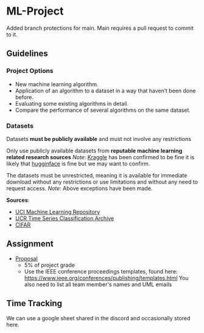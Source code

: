 # ML-Project
Added branch protections for main. Main requires a pull request to commit to it.

## Guidelines
### Project Options 
* New machine learning algorithm.
* Application of an algorithm to a dataset in a way that haven’t been done before.
* Evaluating some existing algorithms in detail.
* Compare the performance of several algorithms on the same dataset.
### Datasets
Datasets **must be publicly available** and must not involve any restrictions


Only use publicly available datasets from **reputable machine learning related research sources**
*Note*: [Kraggle](https://www.kaggle.com/) has been confirmed to be fine it is likely that [hugginface](https://huggingface.co/) is fine but we may want to confirm.  


The datasets must be unrestricted, meaning it is available for immediate download without any restrictions or use limitations and without any need to request access.
*Note*: Above exceptions have been made.  

**Sources**:
* [UCI Machine Learning Repository](https://archive.ics.uci.edu/)
* [UCR Time Series Classification Archive](https://www.cs.ucr.edu/~eamonn/time_series_data/)
* [CIFAR](https://www.cs.toronto.edu/~kriz/cifar.html)

## Assignment  
* [Proposal](./Proposal/README.md)
    * 5% of project grade
    * Use the IEEE conference proceedings templates, found here: https://www.ieee.org/conferences/publishing/templates.html You also need to list all team member's names and UML emails

## Time Tracking 
We can use a google sheet shared in the discord and occasionally stored here.